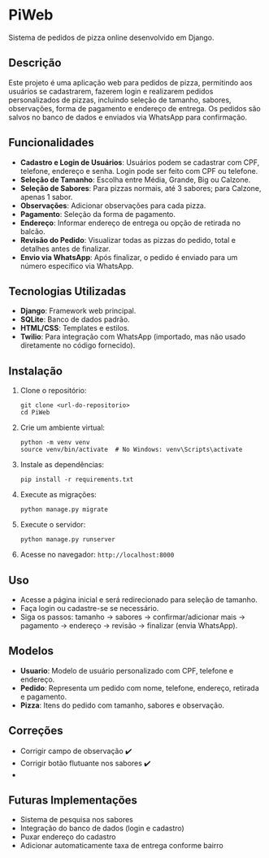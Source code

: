 # PiWeb

Sistema de pedidos de pizza online desenvolvido em Django.

## Descrição

Este projeto é uma aplicação web para pedidos de pizza, permitindo aos usuários se cadastrarem, fazerem login e realizarem pedidos personalizados de pizzas, incluindo seleção de tamanho, sabores, observações, forma de pagamento e endereço de entrega. Os pedidos são salvos no banco de dados e enviados via WhatsApp para confirmação.

## Funcionalidades

- **Cadastro e Login de Usuários**: Usuários podem se cadastrar com CPF, telefone, endereço e senha. Login pode ser feito com CPF ou telefone.
- **Seleção de Tamanho**: Escolha entre Média, Grande, Big ou Calzone.
- **Seleção de Sabores**: Para pizzas normais, até 3 sabores; para Calzone, apenas 1 sabor.
- **Observações**: Adicionar observações para cada pizza.
- **Pagamento**: Seleção da forma de pagamento.
- **Endereço**: Informar endereço de entrega ou opção de retirada no balcão.
- **Revisão do Pedido**: Visualizar todas as pizzas do pedido, total e detalhes antes de finalizar.
- **Envio via WhatsApp**: Após finalizar, o pedido é enviado para um número específico via WhatsApp.

## Tecnologias Utilizadas

- **Django**: Framework web principal.
- **SQLite**: Banco de dados padrão.
- **HTML/CSS**: Templates e estilos.
- **Twilio**: Para integração com WhatsApp (importado, mas não usado diretamente no código fornecido).

## Instalação

1. Clone o repositório:
   ```
   git clone <url-do-repositorio>
   cd PiWeb
   ```

2. Crie um ambiente virtual:
   ```
   python -m venv venv
   source venv/bin/activate  # No Windows: venv\Scripts\activate
   ```

3. Instale as dependências:
   ```
   pip install -r requirements.txt
   ```

4. Execute as migrações:
   ```
   python manage.py migrate
   ```

5. Execute o servidor:
   ```
   python manage.py runserver
   ```

6. Acesse no navegador: `http://localhost:8000`

## Uso

- Acesse a página inicial e será redirecionado para seleção de tamanho.
- Faça login ou cadastre-se se necessário.
- Siga os passos: tamanho -> sabores -> confirmar/adicionar mais -> pagamento -> endereço -> revisão -> finalizar (envia WhatsApp).

## Modelos

- **Usuario**: Modelo de usuário personalizado com CPF, telefone e endereço.
- **Pedido**: Representa um pedido com nome, telefone, endereço, retirada e pagamento.
- **Pizza**: Itens do pedido com tamanho, sabores e observação.

## Correções 

- Corrigir campo de observação ✔️
- Corrigir botão flutuante nos sabores ✔️
- 

## Futuras Implementações

- Sistema de pesquisa nos sabores 
- Integração do banco de dados (login e cadastro)
- Puxar endereço do cadastro 
- Adicionar automaticamente taxa de entrega conforme bairro 
